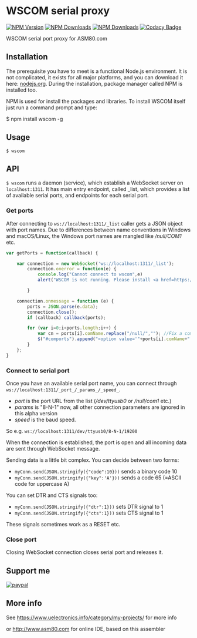 # WSCOM serial proxy

[![NPM Version](http://img.shields.io/npm/v/wscom.svg?style=flat)](https://www.npmjs.org/package/wscom)
[![NPM Downloads](https://img.shields.io/npm/dm/wscom.svg?style=flat)](https://www.npmjs.org/package/wscom)
[![NPM Downloads](https://img.shields.io/npm/dt/wscom.svg?style=flat)](https://www.npmjs.org/package/wscom)
[![Codacy Badge](https://api.codacy.com/project/badge/Grade/02de4cbfc6fc4ff1a9c0fe4e16d72bde)](https://www.codacy.com/app/maly/wscom-node?utm_source=github.com&amp;utm_medium=referral&amp;utm_content=maly/wscom-node&amp;utm_campaign=Badge_Grade)

  WSCOM serial port proxy for ASM80.com

## Installation

  The prerequisite you have to meet is a functional Node.js environment. It is not complicated, it exists for all major platforms, and you can download it here: [nodejs.org](http://nodejs.org/). During the installation, package manager called NPM is installed too.

  NPM is used for install the packages and libraries. To install WSCOM itself just run a command prompt and type:

  $ npm install wscom -g

## Usage

  `$ wscom`

## API

  `$ wscom` runs a daemon (service), which establish a WebSocket server on `localhost:1311`. It has main entry endpoint, called _list, which provides a list of available serial ports, and endpoints for each serial port.

### Get ports

  After connecting to `ws://localhost:1311/_list` caller gets a JSON object with port names. Due to differences between name conventions in Windows and macOS/Linux, the Windows port names are mangled like _/null/COM1_ etc.

```javascript
var getPorts = function(callback) {

    var connection = new WebSocket('ws://localhost:1311/_list');
        connection.onerror = function(e) {
            console.log("Cannot connect to wscom",e)
            alert("WSCOM is not running. Please install <a href=https://www.npmjs.com/package/wscom>WSCOM tool</a>, run it and reload this page!")

        }

    connection.onmessage = function (e) {
        ports = JSON.parse(e.data);
        connection.close();
        if (callback) callback(ports);

        for (var i=0;i<ports.length;i++) {
            var cn = ports[i].comName.replace("/null/",""); //Fix a common name
            $("#comports").append("<option value='"+ports[i].comName+"'>"+cn+"</option>");
        }
    };
}
```

### Connect to serial port

Once you have an available serial port name, you can connect through `ws://localhost:1311/_port_/_params_/_speed_`.

  * _port_ is the port URL from the list (_/dev/ttyusb0_ or _/null/com1_ etc.)
  * _params_ is "8-N-1" now, all other connection parameters are ignored in this alpha version
  * _speed_ is the baud speed.

So e.g. `ws://localhost:1311/dev/ttyusb0/8-N-1/19200`

When the connection is established, the port is open and all incoming data are sent through WebSocket message.

Sending data is a little bit complex. You can decide between two forms:

  * ```myConn.send(JSON.stringify({"code":10}))``` sends a binary code 10
  * ```myConn.send(JSON.stringify({"key":'A'}))``` sends a code 65 (=ASCII code for uppercase A)

You can set DTR and CTS signals too:

  * ```myConn.send(JSON.stringify({"dtr":1}))``` sets DTR signal to 1
  * ```myConn.send(JSON.stringify({"cts":1}))``` sets CTS signal to 1

These signals sometimes work as a RESET etc.

### Close port

Closing WebSocket connection closes serial port and releases it.

## Support me

  [![paypal](https://www.paypalobjects.com/en_US/i/btn/btn_donateCC_LG.gif)](https://www.paypal.com/cgi-bin/webscr?cmd=_s-xclick&hosted_button_id=PZRPU5M94NLJA)

## More info

  See https://www.uelectronics.info/category/my-projects/ for more info

  or http://www.asm80.com for online IDE, based on this assembler

